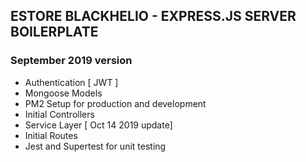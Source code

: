 ## ESTORE BLACKHELIO - EXPRESS.JS SERVER BOILERPLATE

### September 2019 version

- Authentication [ JWT ]
- Mongoose Models
- PM2 Setup for production and development
- Initial Controllers
- Service Layer [ Oct 14 2019 update]
- Initial Routes
- Jest and Supertest for unit testing
